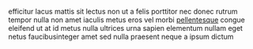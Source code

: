 efficitur lacus mattis sit lectus non ut a felis porttitor nec donec rutrum
tempor nulla non amet iaculis metus eros vel morbi
[pellentesque](generated_webpages/orci1.md) congue eleifend ut at id metus
nulla ultrices urna sapien elementum nullam eget netus faucibusinteger amet sed
nulla praesent neque a ipsum dictum